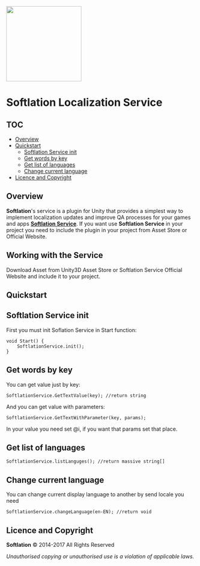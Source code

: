 <img src="http://softlation.com/files/gma@2x.png"  width="200">

# Softlation Localization Service

## TOC

- [Overview](#overview)
- [Quickstart](#quickstart)
  * [Softlation Service init](#softlation-service-init)
  * [Get words by key](#get-words-by-key)
  * [Get list of languages](#get-list-of-languages)
  * [Change current language](#change-current-language)
- [Licence and Copyright](#licence-and-copyright)

## Overview

**Softlation**'s service is a plugin for Unity that provides a simplest way to implement localization updates and improve QA processes for your games and apps [**Softlation Service**](http://softlation.com). If you want use **Softlation Service** in your project you need to include the plugin in your project from Asset Store or Official Website.

## Working with the Service
Download Asset from Unity3D Asset Store or Softlation Service Official Website and include it to your project.

## Quickstart
## Softlation Service init
First you must init Soflation Service in Start function:

```
void Start() {
	SoftlationService.init();
}
```

## Get words by key
You can get value just by key:

```
SoftlationService.GetTextValue(key); //return string
```

And you can get value with parameters:

```
SoftlationService.GetTextWithParameter(key, params);
```

In your value you need set @i, if you want that params set that place.

## Get list of languages

```
SoftlationService.listLanguges(); //return massive string[]
```

## Change current language
You can change current display language to another by send locale you need

```
SoftlationService.changeLanguage(en-EN); //return void
```

## Licence and Copyright ##

**Softlation** © 2014-2017 All Rights Reserved

*Unauthorised copying or unauthorised use is a violation of applicable laws.*
